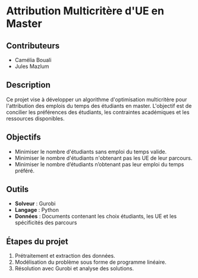 # Attribution Multicritère d'UE en Master

## Contributeurs
- Camélia Bouali  
- Jules Mazlum  

## Description
Ce projet vise à développer un algorithme d'optimisation multicritère pour l'attribution des emplois du temps des étudiants en master. L'objectif est de concilier les préférences des étudiants, les contraintes académiques et les ressources disponibles.

## Objectifs
- Minimiser le nombre d'étudiants sans emploi du temps valide.
- Minimiser le nombre d'étudiants n'obtenant pas les UE de leur parcours.
- Minimiser le nombre d’étudiants n’obtenant pas leur emploi du temps préféré.

## Outils
- **Solveur** : Gurobi  
- **Langage** : Python  
- **Données** : Documents contenant les choix étudiants, les UE et les spécificités des parcours  

## Étapes du projet
1. Prétraitement et extraction des données.  
2. Modélisation du problème sous forme de programme linéaire.  
3. Résolution avec Gurobi et analyse des solutions. 
